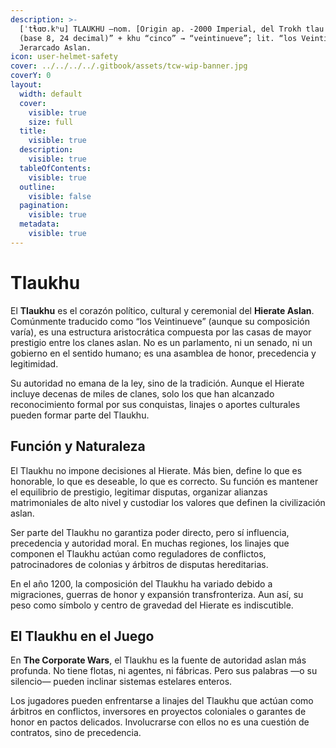 ```yaml
---
description: >-
  [ˈtɬɑʊ.kʰu] TLAUKHU –nom. [Origin ap. -2000 Imperial, del Trokh tlau “treinta
  (base 8, 24 decimal)” + khu “cinco” → “veintinueve”; lit. “los Veintinueve”].
  Jerarcado Aslan.
icon: user-helmet-safety
cover: ../../../../.gitbook/assets/tcw-wip-banner.jpg
coverY: 0
layout:
  width: default
  cover:
    visible: true
    size: full
  title:
    visible: true
  description:
    visible: true
  tableOfContents:
    visible: true
  outline:
    visible: false
  pagination:
    visible: true
  metadata:
    visible: true
---
```


# Tlaukhu

El **Tlaukhu** es el corazón político, cultural y ceremonial del **Hierate Aslan**. Comúnmente traducido como “los Veintinueve” (aunque su composición varía), es una estructura aristocrática compuesta por las casas de mayor prestigio entre los clanes aslan. No es un parlamento, ni un senado, ni un gobierno en el sentido humano; es una asamblea de honor, precedencia y legitimidad.

Su autoridad no emana de la ley, sino de la tradición. Aunque el Hierate incluye decenas de miles de clanes, solo los que han alcanzado reconocimiento formal por sus conquistas, linajes o aportes culturales pueden formar parte del Tlaukhu.

## Función y Naturaleza

El Tlaukhu no impone decisiones al Hierate. Más bien, define lo que es honorable, lo que es deseable, lo que es correcto. Su función es mantener el equilibrio de prestigio, legitimar disputas, organizar alianzas matrimoniales de alto nivel y custodiar los valores que definen la civilización aslan.

Ser parte del Tlaukhu no garantiza poder directo, pero sí influencia, precedencia y autoridad moral. En muchas regiones, los linajes que componen el Tlaukhu actúan como reguladores de conflictos, patrocinadores de colonias y árbitros de disputas hereditarias.

En el año 1200, la composición del Tlaukhu ha variado debido a migraciones, guerras de honor y expansión transfronteriza. Aun así, su peso como símbolo y centro de gravedad del Hierate es indiscutible.

## El Tlaukhu en el Juego

En **The Corporate Wars**, el Tlaukhu es la fuente de autoridad aslan más profunda. No tiene flotas, ni agentes, ni fábricas. Pero sus palabras —o su silencio— pueden inclinar sistemas estelares enteros.

Los jugadores pueden enfrentarse a linajes del Tlaukhu que actúan como árbitros en conflictos, inversores en proyectos coloniales o garantes de honor en pactos delicados. Involucrarse con ellos no es una cuestión de contratos, sino de precedencia.
